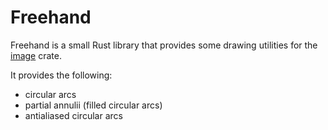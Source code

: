 # Freehand

Freehand is a small Rust library that provides some drawing utilities for the [image](https://github.com/image-rs/image) crate.

It provides the following:
- circular arcs
- partial annulii (filled circular arcs)
- antialiased circular arcs



